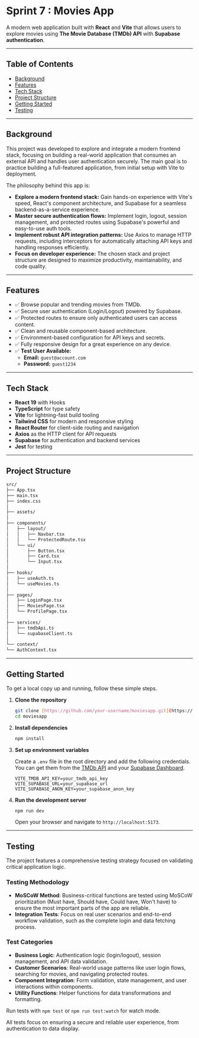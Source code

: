 # Sprint 7 : Movies App

A modern web application built with **React** and **Vite** that allows users to explore movies using **The Movie Database (TMDb) API** with **Supabase authentication**.

---

## Table of Contents

- [Background](#background)
- [Features](#features)
- [Tech Stack](#tech-stack)
- [Project Structure](#project-structure)
- [Getting Started](#getting-started)
- [Testing](#testing)

---

## Background

This project was developed to explore and integrate a modern frontend stack, focusing on building a real-world application that consumes an external API and handles user authentication securely. The main goal is to practice building a full-featured application, from initial setup with Vite to deployment.

The philosophy behind this app is:

- **Explore a modern frontend stack:** Gain hands-on experience with Vite's speed, React's component architecture, and Supabase for a seamless backend-as-a-service experience.
- **Master secure authentication flows:** Implement login, logout, session management, and protected routes using Supabase's powerful and easy-to-use auth tools.
- **Implement robust API integration patterns:** Use Axios to manage HTTP requests, including interceptors for automatically attaching API keys and handling responses efficiently.
- **Focus on developer experience:** The chosen stack and project structure are designed to maximize productivity, maintainability, and code quality.

---

## Features

- ✅ Browse popular and trending movies from TMDb.
- ✅ Secure user authentication (Login/Logout) powered by Supabase.
- ✅ Protected routes to ensure only authenticated users can access content.
- ✅ Clean and reusable component-based architecture.
- ✅ Environment-based configuration for API keys and secrets.
- ✅ Fully responsive design for a great experience on any device.
- ✅ **Test User Available:**
  - **Email:** `guest@account.com`
  - **Password:** `guest1234`

---

## Tech Stack

- **React 19** with Hooks
- **TypeScript** for type safety
- **Vite** for lightning-fast build tooling
- **Tailwind CSS** for modern and responsive styling
- **React Router** for client-side routing and navigation
- **Axios** as the HTTP client for API requests
- **Supabase** for authentication and backend services
- **Jest** for testing

---

## Project Structure
```sh
src/
├── App.tsx
├── main.tsx
├── index.css
│
├── assets/
│
├── components/
│   ├── layout/
│   │   ├── Navbar.tsx
│   │   └── ProtectedRoute.tsx
│   └── ui/
│       ├── Button.tsx
│       ├── Card.tsx
│       └── Input.tsx
│
├── hooks/
│   ├── useAuth.ts
│   └── useMovies.ts
│
├── pages/
│   ├── LoginPage.tsx
│   ├── MoviesPage.tsx
│   └── ProfilePage.tsx
│
├── services/
│   ├── tmdbApi.ts
│   └── supabaseClient.ts
│
└── context/
└── AuthContext.tsx
```

---

## Getting Started

To get a local copy up and running, follow these simple steps.

1.  **Clone the repository**
    ```sh
    git clone [https://github.com/your-username/moviesapp.git](https://github.com/your-username/moviesapp.git)
    cd moviesapp
    ```
2.  **Install dependencies**
    ```sh
    npm install
    ```
3.  **Set up environment variables**

    Create a `.env` file in the root directory and add the following credentials. You can get them from the [TMDb API](https://www.themoviedb.org/documentation/api) and your [Supabase Dashboard](https://supabase.com/dashboard).
    ```env
    VITE_TMDB_API_KEY=your_tmdb_api_key
    VITE_SUPABASE_URL=your_supabase_url
    VITE_SUPABASE_ANON_KEY=your_supabase_anon_key
    ```
4.  **Run the development server**
    ```sh
    npm run dev
    ```
    Open your browser and navigate to `http://localhost:5173`.

---

## Testing

The project features a comprehensive testing strategy focused on validating critical application logic.

### Testing Methodology
- **MoSCoW Method**: Business-critical functions are tested using MoSCoW prioritization (Must have, Should have, Could have, Won't have) to ensure the most important parts of the app are reliable.
- **Integration Tests**: Focus on real user scenarios and end-to-end workflow validation, such as the complete login and data fetching process.

### Test Categories
- **Business Logic**: Authentication logic (login/logout), session management, and API data validation.
- **Customer Scenarios**: Real-world usage patterns like user login flows, searching for movies, and navigating protected routes.
- **Component Integration**: Form validation, state management, and user interactions within components.
- **Utility Functions**: Helper functions for data transformations and formatting.

Run tests with `npm test` or `npm run test:watch` for watch mode.

All tests focus on ensuring a secure and reliable user experience, from authentication to data display.
